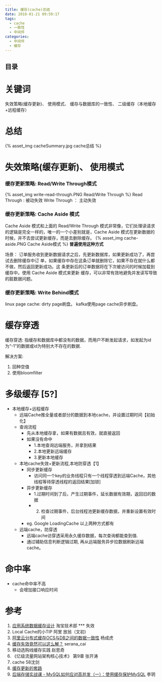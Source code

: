 ```yaml
---
title: 缓存(cache)总结
date: 2018-01-21 09:59:17
tags:
  - cache
  - 一致性  
  - 中间件
categories:
  - 中间件  
  - 缓存   
---
```


<p></p>
<!-- more -->  

## 目录
<!-- toc -->

# 关键词
 失效策略(缓存更新)、 使用模式、 缓存与数据库的一致性、 二级缓存（本地缓存+远程缓存）

# 总结
{% asset_img cacheSummary.jpg  cache总结 %}

# 失效策略(缓存更新)、 使用模式

### 缓存更新策略: Read/Write Through模式
{% asset_img write-read-through.PNG  Read/Write Through %}
Read Through : 被动失效
Write Through ： 主动失效

### 缓存更新策略: Cache Aside 模式
Cache Aside 模式和上面的 Read/Write Through 模式非常像，它们处理读请求的逻辑是完全一样的，唯一的一个小差别就是，Cache Aside 模式在更新数据的时候，并不去尝试更新缓存，而是去删除缓存。
{% asset_img  cache-aside.PNG  Cache Aside模式 %}
**普遍使用这种方式**


场景：
订单服务收到更新数据请求之后，先更新数据库，如果更新成功了，再尝试去删除缓存中订 单，如果缓存中存在这条订单就删除它，如果不存在就什么都不做，然后返回更新成功。这 条更新后的订单数据将在下次被访问的时候加载到缓存中。使用 Cache Aside 模式来更新 缓存，可以非常有效地避免并发读写导致的脏数据问题。


### 缓存更新策略: Write Behind模式
linux page cache: dirty page刷盘。
kafka使用page cache异步刷盘。


#  缓存穿透

缓存穿透: 指缓存和数据库中都没有的数据，而用户不断发起请求，如发起为id为“-1”的数据或id为特别大不存在的数据.

解决方案:
1. 回种空值
2. 使用bloomfilter


# 多级缓存 [5?]

+ 本地缓存+远程缓存
	- 远端Cache推全量或者部分的数据到本地cache，并设置过期时间【初始化】
	- 查询流程
		- 先从本地缓存拿，如果有数据且有效，就直接返回
		- 如果没有命中
			- 1.本地查询远端服务，并拿到结果
			- 2.本地更新远端缓存
			- 3.更新本地缓存
	- 本地cache失效+更新流程,本地防穿透【1】
		- 同步更新缓存
			- 访问同一个key的业务线程只有一个线程穿透到远端Cache，其他线程等待穿透线程的返回结果[加锁]
		- 异步更新缓存
			- 1.过期时间到了后，产生过期事件，延长数据有效期，返回旧的数据
			- 2. 检查过期事件，后台线程池更新缓存数据，并重新设置有效时间
		- eg. Google LoadingCache 以上两种方式都有
	- 远端cache，防穿透
		- 远端cache访穿透采用永久缓存数据，每次查询都能查到值.
		- 通过辅助信息判断逻辑过期, 再从远端服务异步拉数据刷新远端cache。

# 命中率
+ cache命中率不高
	- 会增加接口响应时间


# 参考
1. [应用系统数据缓存设计](https://www.geek-share.com/detail/2615401101.html) 淘宝技术部 *** 失效
2. Local Cache的小TIP  阿里 放翁（文初）
3. [阿里云分布式缓存OCS与DB之间的数据一致性](https://www.csdn.net/article/1970-01-01/2825234) 杨成虎
4. [缓存失效竟然可以这么解？](https://developer.aliyun.com/article/55842) serana_cai
5. 移动选购线缓存实践 赵思奇
6. 《亿级流量网站架构核心技术》 第9章 张开涛
7. cache 58沈剑
8. [缓存更新的套路](https://coolshell.cn/articles/17416.html)
9. [后端存储实战课 - MySQL如何应对高并发（一）：使用缓存保护MySQL]()  李玥